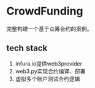 # CrowdFunding
完整构建一个基于众筹合约的案例。




## tech stack
1. infura.io提供web3provider
2. web3.py实现合约编译、部署
3. 虚拟多个账户测试合约逻辑
